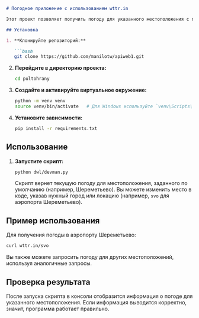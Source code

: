 ```markdown
# Погодное приложение с использованием wttr.in

Этот проект позволяет получить погоду для указанного местоположения с помощью API wttr.in.

## Установка

1. **Клонируйте репозиторий:**

   ```bash
   git clone https://github.com/manilotw/apiweb1.git
   ```

2. **Перейдите в директорию проекта:**

   ```bash
   cd pultohrany
   ```

3. **Создайте и активируйте виртуальное окружение:**

   ```bash
   python -m venv venv
   source venv/bin/activate   # Для Windows используйте `venv\Scripts\activate`
   ```

4. **Установите зависимости:**

   ```bash
   pip install -r requirements.txt
   ```

## Использование

1. **Запустите скрипт:**

   ```bash
   python dwl/devman.py
   ```

   Скрипт вернет текущую погоду для местоположения, заданного по умолчанию (например, Шереметьево). Вы можете изменить место в коде, указав нужный город или локацию (например, `svo` для аэропорта Шереметьево).

## Пример использования

Для получения погоды в аэропорту Шереметьево:

```bash
curl wttr.in/svo
```

Вы также можете запросить погоду для других местоположений, используя аналогичные запросы.

## Проверка результата

После запуска скрипта в консоли отобразится информация о погоде для указанного местоположения. Если информация выводится корректно, значит, программа работает правильно.

